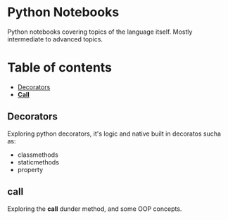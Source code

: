 # Python Notebooks 

Python notebooks covering topics of the language itself.
Mostly intermediate to advanced topics.

# Table of contents

- [Decorators](#Decorators)
- [__Call__](#__call__)

## Decorators 

Exploring python decorators, it's logic and native built in decoratos sucha as:

- classmethods
- staticmethods 
- property

## __call__

Exploring the __call__ dunder method, and some OOP concepts.